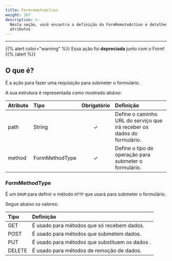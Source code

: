 ```yaml
---
title: Formremoteaction
weight: 267
description: >-
  Nesta seção, você encontra a definição do FormRemoteAction e detalhes de seus
  atributos
---
```


---

{{% alert color="warning" %}}
Essa ação foi **depreciada** junto com o Form!
{{% /alert %}}

## O que é?

É a ação para fazer uma requisição para submeter o formulário.

A sua estrutura é representada como mostrado abaixo: 

<table>
  <thead>
    <tr>
      <th style="text-align:left">Atributo</th>
      <th style="text-align:left">Tipo</th>
      <th style="text-align:center">Obrigat&#xF3;rio</th>
      <th style="text-align:left">Defini&#xE7;&#xE3;o</th>
    </tr>
  </thead>
  <tbody>
    <tr>
      <td style="text-align:left">
        <p></p>
        <p>path</p>
      </td>
      <td style="text-align:left">String</td>
      <td style="text-align:center">&#x2713;</td>
      <td style="text-align:left">Define o caminho URL do servi&#xE7;o que ir&#xE1; receber os dados do
        formul&#xE1;rio.</td>
    </tr>
    <tr>
      <td style="text-align:left">method</td>
      <td style="text-align:left">FormMethodType</td>
      <td style="text-align:center">&#x2713;</td>
      <td style="text-align:left">Define o tipo de opera&#xE7;&#xE3;o para submeter o formul&#xE1;rio.</td>
    </tr>
  </tbody>
</table>

### FormMethodType

É um `ENUM` para definir o método `HTTP` que usará para submeter o formulário.

Segue abaixo os valores:

| Tipo | Definição |
| :--- | :--- |
| GET | É usado para métodos que só recebem dados. |
| POST | É usado para métodos que submetem dados. |
| PUT | É usado para métodos que substituem os dados . |
| DELETE | É usado para métodos de remoção de dados. |



 
